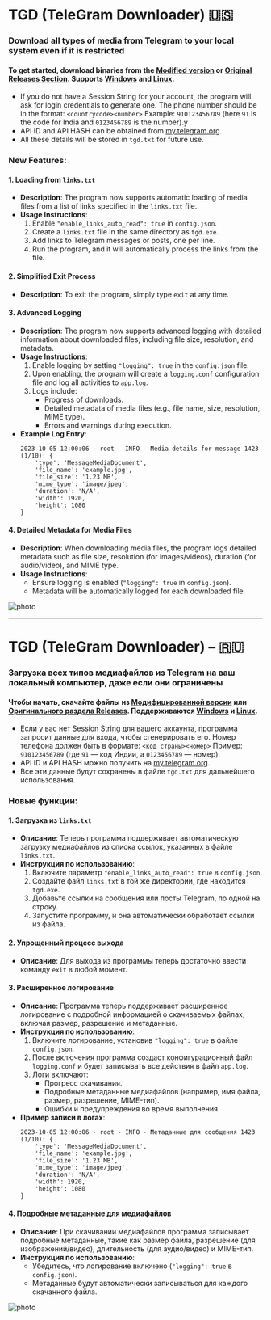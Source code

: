 # TGD (TeleGram Downloader) 🇺🇸
### Download all types of media from Telegram to your local system even if it is restricted
#### To get started, download binaries from the [Modified version](https://github.com/abortacc/TGD/releases/tag/v1.2.M) or [Original Releases Section](https://github.com/bipinkrish/tgd/releases). Supports [Windows](https://github.com/bipinkrish/tgd/releases/download/v1.2/tgd.exe) and [Linux](https://github.com/bipinkrish/tgd/releases/download/v1.2/tgd).
* If you do not have a Session String for your account, the program will ask for login credentials to generate one. The phone number should be in the format:
  `<countrycode><number>`
  Example: `910123456789` (here `91` is the code for India and `0123456789` is the number).у
* API ID and API HASH can be obtained from [my.telegram.org](https://my.telegram.org).
* All these details will be stored in `tgd.txt` for future use.
### New Features:
#### 1. **Loading from `links.txt`**
   - **Description**: The program now supports automatic loading of media files from a list of links specified in the `links.txt` file.
   - **Usage Instructions**:
     1. Enable `"enable_links_auto_read": true` in `config.json`.
     2. Create a `links.txt` file in the same directory as `tgd.exe`.
     3. Add links to Telegram messages or posts, one per line.
     4. Run the program, and it will automatically process the links from the file.

#### 2. **Simplified Exit Process**
   - **Description**: To exit the program, simply type `exit` at any time.

#### 3. **Advanced Logging**
   - **Description**: The program now supports advanced logging with detailed information about downloaded files, including file size, resolution, and metadata.
   - **Usage Instructions**:
     1. Enable logging by setting `"logging": true` in the `config.json` file.
     2. Upon enabling, the program will create a `logging.conf` configuration file and log all activities to `app.log`.
     3. Logs include:
        - Progress of downloads.
        - Detailed metadata of media files (e.g., file name, size, resolution, MIME type).
        - Errors and warnings during execution.
   - **Example Log Entry**:
     ```
     2023-10-05 12:00:06 - root - INFO - Media details for message 1423 (1/10): {
         'type': 'MessageMediaDocument',
         'file_name': 'example.jpg',
         'file_size': '1.23 MB',
         'mime_type': 'image/jpeg',
         'duration': 'N/A',
         'width': 1920,
         'height': 1080
     }
     ```

#### 4. **Detailed Metadata for Media Files**
   - **Description**: When downloading media files, the program logs detailed metadata such as file size, resolution (for images/videos), duration (for audio/video), and MIME type.
   - **Usage Instructions**:
     - Ensure logging is enabled (`"logging": true` in `config.json`).
     - Metadata will be automatically logged for each downloaded file.

![photo](https://github.com/bipinkrish/TGD/assets/87369440/af534efa-347e-4d23-9818-4b2c474dfb69)

---

# TGD (TeleGram Downloader) – 🇷🇺
### Загрузка всех типов медиафайлов из Telegram на ваш локальный компьютер, даже если они ограничены
#### Чтобы начать, скачайте файлы из [Модифицированной версии](https://github.com/abortacc/TGD/releases/tag/v1.2.M) или [Оригинального раздела Releases](https://github.com/bipinkrish/tgd/releases). Поддерживаются [Windows](https://github.com/bipinkrish/tgd/releases/download/v1.2/tgd.exe) и [Linux](https://github.com/bipinkrish/tgd/releases/download/v1.2/tgd).
* Если у вас нет Session String для вашего аккаунта, программа запросит данные для входа, чтобы сгенерировать его. Номер телефона должен быть в формате:
  `<код страны><номер>`
  Пример: `910123456789` (где `91` — код Индии, а `0123456789` — номер).
* API ID и API HASH можно получить на [my.telegram.org](https://my.telegram.org).
* Все эти данные будут сохранены в файле `tgd.txt` для дальнейшего использования.
### Новые функции:
#### 1. **Загрузка из `links.txt`**
   - **Описание**: Теперь программа поддерживает автоматическую загрузку медиафайлов из списка ссылок, указанных в файле `links.txt`.
   - **Инструкция по использованию**:
     1. Включите параметр `"enable_links_auto_read": true` в `config.json`.
     1. Создайте файл `links.txt` в той же директории, где находится `tgd.exe`.
     2. Добавьте ссылки на сообщения или посты Telegram, по одной на строку.
     3. Запустите программу, и она автоматически обработает ссылки из файла.

#### 2. **Упрощенный процесс выхода**
   - **Описание**: Для выхода из программы теперь достаточно ввести команду `exit` в любой момент.

#### 3. **Расширенное логирование**
   - **Описание**: Программа теперь поддерживает расширенное логирование с подробной информацией о скачиваемых файлах, включая размер, разрешение и метаданные.
   - **Инструкция по использованию**:
     1. Включите логирование, установив `"logging": true` в файле `config.json`.
     2. После включения программа создаст конфигурационный файл `logging.conf` и будет записывать все действия в файл `app.log`.
     3. Логи включают:
        - Прогресс скачивания.
        - Подробные метаданные медиафайлов (например, имя файла, размер, разрешение, MIME-тип).
        - Ошибки и предупреждения во время выполнения.
   - **Пример записи в логах**:
     ```
     2023-10-05 12:00:06 - root - INFO - Метаданные для сообщения 1423 (1/10): {
         'type': 'MessageMediaDocument',
         'file_name': 'example.jpg',
         'file_size': '1.23 MB',
         'mime_type': 'image/jpeg',
         'duration': 'N/A',
         'width': 1920,
         'height': 1080
     }
     ```

#### 4. **Подробные метаданные для медиафайлов**
   - **Описание**: При скачивании медиафайлов программа записывает подробные метаданные, такие как размер файла, разрешение (для изображений/видео), длительность (для аудио/видео) и MIME-тип.
   - **Инструкция по использованию**:
     - Убедитесь, что логирование включено (`"logging": true` в `config.json`).
     - Метаданные будут автоматически записываться для каждого скачанного файла.

![photo](https://github.com/bipinkrish/TGD/assets/87369440/af534efa-347e-4d23-9818-4b2c474dfb69)
